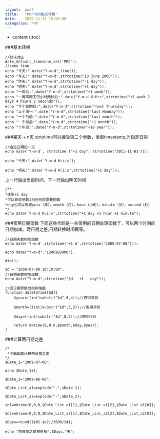 ```yaml
---
layout:  post
title:   "PHP时间格式转换"
date:    2015-11-21 15:03:00
categories: PHP
---
```

* content
{:toc}

###基本转换
    
    //默认时区
    date_default_timezone_set('PRC'); 
    //some time
    echo "今天:".date("Y-m-d",time());
    echo "今天:".date("Y-m-d",strtotime("18 june 2008"));
    echo "昨天:".date("Y-m-d",strtotime("-1 day"));
    echo "明天:".date("Y-m-d",strtotime("+1 day"));
    echo "一周后:".date("Y-m-d",strtotime("+1 week"));
    echo "一周零两天四小时两秒后:".date("Y-m-d G:H:s",strtotime("+1 week 2 days 4 hours 2 seconds"));
    echo "下个星期四:",date("Y-m-d",strtotime("next Thursday"));
    echo "上个周一:".date("Y-m-d",strtotime("last Monday"));
    echo "一个月前:".date("Y-m-d",strtotime("last month"));
    echo "一个月后:".date("Y-m-d",strtotime("+1 month"));
    echo "十年后:".date("Y-m-d",strtotime("+10 year"));


###某天 + n天
strtotime可以接受第二个参数，类型timestamp,为指定日期

    //指定日期加一天
    echo date('Y-m-d', strtotime ("+1 day", strtotime('2011-11-01')));

    echo "今天:".date('Y-m-d H:i:s');

    echo "明天:".date('Y-m-d H:i:s',strtotime('+1 day'));


上一行输出当前时间，下一行输出明天时间

    /**
    *这里+1 day
    *可以修改参数1为任何想需要的数
    *day也可以改成year（年），month（月），hour（小时），minute（分），second（秒）
    */
    echo date('Y-m-d H:i:s',strtotime("+1 day +1 hour +1 minute");

###常用日期函数
下面这些代码是一些常用的日期处理函数了，可以两个时间的日期加减，两日期之差,日期转换时间截等。

    //日期天数相加函数
    echo date('Y-m-d',strtotime('+1 d',strtotime('2009-07-08'))); 
     
    echo date("Y-m-d",'1246982400');

    die();
     
    $d = "2009-07-08 10:19:00";
    //日期天数相加函数
    echo date("Y-m-d",strtotime("$d   +1   day"));   

    //把日期转换成时间堆截
    function dateToTime($d){
        $year=((int)substr("$d",0,4));//取得年份
         
        $month=((int)substr("$d",5,2));//取得月份
         
        $day=((int)substr("$d",8,2));//取得几号
         
        return mktime(0,0,0,$month,$day,$year);
    }


###计算两日期之差

    /*
     *下面函数计算两日期之差
    */
    $Date_1="2009-07-08";
     
    echo $Date_1+1;
     
    $Date_2="2009-06-08";

    $Date_List_a1=explode("-",$Date_1);
     
    $Date_List_a2=explode("-",$Date_2);
     
    $d1=mktime(0,0,0,$Date_List_a1[1],$Date_List_a1[2],$Date_List_a1[0]);
     
    $d2=mktime(0,0,0,$Date_List_a2[1],$Date_List_a2[2],$Date_List_a2[0]);
     
    $Days=round(($d1-$d2)/3600/24);
     
    echo "两日期之前相差有".$Days."天";




